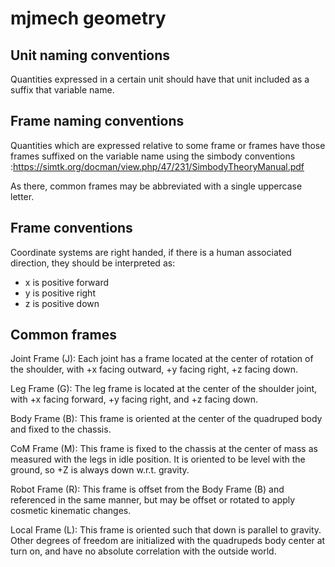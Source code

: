 # mjmech geometry #

## Unit naming conventions ##

Quantities expressed in a certain unit should have that unit included
as a suffix that variable name.

## Frame naming conventions ##

Quantities which are expressed relative to some frame or frames have those frames suffixed on the variable name using the simbody conventions :https://simtk.org/docman/view.php/47/231/SimbodyTheoryManual.pdf

As there, common frames may be abbreviated with a single uppercase
letter.

## Frame conventions ##

Coordinate systems are right handed, if there is a human associated
direction, they should be interpreted as:

* x is positive forward
* y is positive right
* z is positive down

## Common frames ##

Joint Frame (J): Each joint has a frame located at the center of
rotation of the shoulder, with +x facing outward, +y facing right, +z
facing down.

Leg Frame (G): The leg frame is located at the center of the shoulder
joint, with +x facing forward, +y facing right, and +z facing down.

Body Frame (B): This frame is oriented at the center of the quadruped
body and fixed to the chassis.

CoM Frame (M): This frame is fixed to the chassis at the center of
mass as measured with the legs in idle position.  It is oriented to be
level with the ground, so +Z is always down w.r.t. gravity.

Robot Frame (R): This frame is offset from the Body Frame (B) and
referenced in the same manner, but may be offset or rotated to apply
cosmetic kinematic changes.

Local Frame (L): This frame is oriented such that down is parallel to
gravity.  Other degrees of freedom are initialized with the quadrupeds
body center at turn on, and have no absolute correlation with the
outside world.
